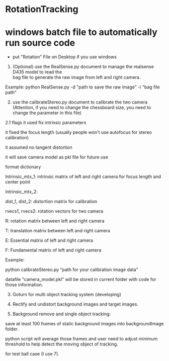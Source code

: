 # RotationTracking

# windows batch file to automatically run source code
* put "Rotation" File on Desktop if you use windows

1. (Optional) use the RealSense.py document to manage the realsense D435 model to read the     
bag file to generate the raw image from left and right camera.

Example:
python RealSense.py -d "path to save the raw image" -i "bag file path"

2. use the calibrateStereo.py document to calibrate the two camera
(Attention, if you need to change the chessboard size, you need to change the parameter in this file)

2.1 flags
it used fix intrinsic parameters

it fixed the focus length (usually people won't use autofocus for stereo calibration)

it assumed no tangent distortion

it will save camera model as pkl file for future use

format dictionary

Intrinsic_mtx_1: intrinsic matrix of left and right camera for focus length and center point

Intrinsic_mtx_2:

dist_1, dist_2: distortion matrix for calibration

rvecs1, rvecs2: rotation vectors for two camera

R: rotation matrix between left and right camera

T: translation matrix between left and right camera

E: Essential matrix of left and right camera

F: Fundamental matrix of left and right camera

Example:

python calibrateStereo.py "path for your calibration image data"

datafile "camera_model.pkl" will be stored in current folder with code for those information.

3. Goturn for multi object tracking system (developing)

4. Rectify and undistort background images and target images.

5. Background remove and single object tracking:

save at least 100 frames of static background images into backgroundImage folder.

python script will average those frames and user need to adjust minimum threshold to help detect the moving object of tracking.

for test ball case (I use 7).
